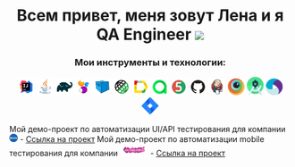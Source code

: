 <h1 align="center">Всем привет, меня зовут Лена и я QA Engineer</a> 
<img src="https://github.com/blackcater/blackcater/raw/main/images/Hi.gif" height="32"/></h1>

<h3 align="center">Мои инструменты и технологии:</h3>

<p align="center">
<a href="https://www.jetbrains.com/idea/"><img width="6%" title="IntelliJ IDEA" src="logo/Intelij_IDEA.svg"/></a> 
<a href="https://www.java.com/"><img width="6%" title="Java" src="logo/Java.svg"/></a>
<a href="https://gradle.org/"><img width="6%" title="Gradle" src="logo/Gradle.svg"/></a> 
<a href="https://selenide.org/"><img width="6%" title="Selenide" src="logo/Selenide.svg"/></a> 
<a href="https://aerokube.com/selenoid/"><img width="6%" title="Selenoid" src="logo/Selenoid.svg"/></a>
<a href="https://rest-assured.io"><img width="6%" title="REST-Assured" src="logo/RestAssured.svg"/></a>
<a href="https://github.com/allure-framework/allure2"><img width="6%" title="Allure Report" src="logo/Allure_Report.svg"/></a>
<a href="https://qameta.io"><img width="6%" title="Allure TestOps" src="logo/Allure_TO.svg"/></a>
<a href="https://junit.org/junit5/"><img width="6%" title="JUnit5" src="logo/JUnit5.svg"/></a> 
<a href="https://github.com/"><img width="6%" title="GitHub" src="logo/GitHub.svg"/></a> 
<a href="https://www.jenkins.io/"><img width="6%" title="Jenkins" src="logo/Jenkins.svg"/></a> 
<a href="https://app-automate.browserstack.com/"><img width="6%" title="BrowserStack" src="logo/Browserstack.svg"/></a>  
<a href="https://developer.android.com/studio"><img width="6%" title="Android Studio.svg" src="logo/Android_Studio.svg"/></a>   
<a href="https://appium.io"><img width="6%" title="Appium" src="logo/Appium.svg"/></a>  
<a href="https://www.atlassian.com/software/jira"><img width="6%" title="Jira" src="logo/Jira.svg"/></a>  
</p>

Мой демо-проект по автоматизации UI/API тестирования для компании [<img width="3%" title="chitai_gorod" src="logo/paw.png"/>](https://www.chitai-gorod.ru/) - [Ссылка на проект](https://github.com/AkimovaLena/qa_guru_final_project)
Мой демо-проект по автоматизации mobile тестирования для компании [<img width="10%" title="WB" src="logo/wb.png"/>](https://global.wildberries.ru/) - [Ссылка на проект](https://github.com/AkimovaLena/qa_guru_final_project_mobile)
